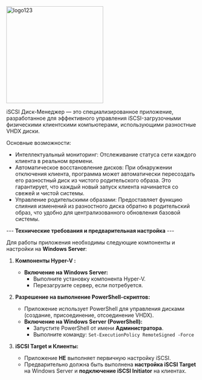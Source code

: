 <img width="256" height="256" alt="logo123" src="https://github.com/user-attachments/assets/65635d6b-6c87-4ca3-afb7-61921f910de3" />

iSCSI Диск-Менеджер — это специализированное приложение, разработанное для эффективного управления iSCSI-загрузочными физическими клиентскими компьютерами, использующими разностные VHDX диски.

Основные возможности:
* Интеллектуальный мониторинг: Отслеживание статуса сети каждого клиента в реальном времени.
* Автоматическое восстановление дисков: При обнаружении отключения клиента, программа может автоматически пересоздать его разностный диск из чистого родительского образа. Это гарантирует, что каждый новый запуск клиента начинается со свежей и чистой системы.
* Управление родительскими образами: Предоставляет функцию слияния изменений из разностного диска обратно в родительский образ, что удобно для централизованного обновления базовой системы.

--- **Технические требования и предварительная настройка** ---

Для работы приложения необходимы следующие компоненты и настройки на **Windows Server**:

1.  **Компоненты Hyper-V :**
    * **Включение на Windows Server:**
        * Выполните установку компонента Hyper-V.
        * Перезагрузите сервер, если потребуется.

2.  **Разрешение на выполнение PowerShell-скриптов:**
    * Приложение использует PowerShell для управления дисками (создание, присоединение, отсоединение VHDX).
    * **Включение на Windows Server (PowerShell):**
        * Запустите PowerShell от имени **Администратора**.
        * Выполните команду: `Set-ExecutionPolicy RemoteSigned -Force`

3.  **iSCSI Target и Клиенты:**
    * Приложение **НЕ** выполняет первичную настройку iSCSI.
    * Предварительно должна быть выполнена **настройка iSCSI Target** на Windows Server и **подключение iSCSI Initiator** на клиентах.
